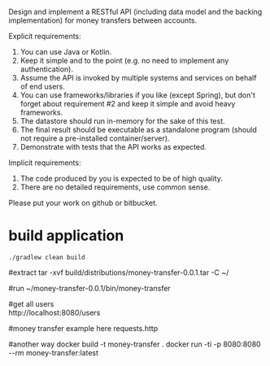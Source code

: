 Design and implement a RESTful API (including data model and the backing implementation) for
money transfers between accounts.

Explicit requirements:
1. You can use Java or Kotlin.
2. Keep it simple and to the point (e.g. no need to implement any authentication).
3. Assume the API is invoked by multiple systems and services on behalf of end users.
4. You can use frameworks/libraries if you like (except Spring), but don't forget about requirement #2 and keep it simple and avoid heavy frameworks.
5. The datastore should run in-memory for the sake of this test.
6. The final result should be executable as a standalone program (should not require a pre-installed container/server).
7. Demonstrate with tests that the API works as expected. 

Implicit requirements:
1. The code produced by you is expected to be of high quality.
2. There are no detailed requirements, use common sense.

Please put your work on github or bitbucket.


# build application
    ./gradlew clean build

#extract
    tar -xvf build/distributions/money-transfer-0.0.1.tar -C ~/

#run
    ~/money-transfer-0.0.1/bin/money-transfer
    
#get all users    
    http://localhost:8080/users    

#money transfer example here
    requests.http


#another way
    docker build -t money-transfer .
    docker run -ti -p 8080:8080 --rm  money-transfer:latest
